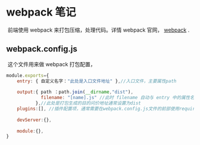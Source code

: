 # webpack 笔记

​	前端使用 webpack 来打包压缩，处理代码。详情 webpack 官网， [webpack](https://webpack.js.org/) .

##  webpack.config.js 

​	这个文件用来做 webpack 打包配置，

```javascript
module.exports={
	entry: { 自定义名字："此处是入口文件地址" },//入口文件，主要属性path
    
	output:{ path ：path.join(__dirname,"dist"),
           	 filename: "[name].js" //此时 filename 自动与 entry 中的属性名同名使用
           },//此处是打包生成的目的问价地址通常设置为dist
	plugins:[], //插件配置项，通常需要在webpack.config.js文件的前部使用require 关键字导入 然后使用 new 关键字创建插件
    
	devServer:{},
    
	module:{},
}

```





